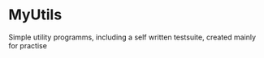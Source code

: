 # MyUtils

Simple utility programms, including a self written testsuite, created mainly for practise
